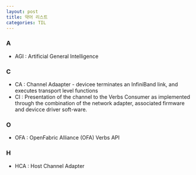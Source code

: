 ```yaml
---
layout: post
title: 약어 리스트
categories: TIL
---
```


### A
+ AGI : Artificial General Intelligence
### C
+ CA  : Channel Adaapter - devicee terminates an InfiniBand link, and executes transport level functions
+ CI  : Presentation of the channel to the Verbs Consumer as implemented through the combination of the network adapter, associated firmware and devicce driver soft-ware.
### O 
+ OFA : OpenFabric Alliance (OFA) Verbs API
### H 
+ HCA : Host Channel Adapter
